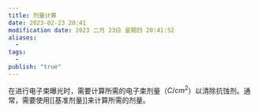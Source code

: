 ```yaml
---
title: 剂量计算
date: 2023-02-23 20:41
modification date: 2023 二月 23日 星期四 20:41:52
aliases:
  - 
tags:
  - 
publish: "true"
---
```


在进行电子束曝光时，需要计算所需的电子束剂量（$C/cm^{2}$）以清除抗蚀剂。通常，需要使用[[基准剂量]]来计算所需的剂量。